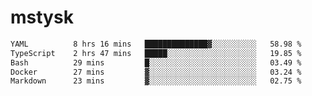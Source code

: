 # mstysk

<!--START_SECTION:waka-->

```txt
YAML          8 hrs 16 mins   ██████████████▓░░░░░░░░░░   58.98 %
TypeScript    2 hrs 47 mins   █████░░░░░░░░░░░░░░░░░░░░   19.85 %
Bash          29 mins         █░░░░░░░░░░░░░░░░░░░░░░░░   03.49 %
Docker        27 mins         ▓░░░░░░░░░░░░░░░░░░░░░░░░   03.24 %
Markdown      23 mins         ▓░░░░░░░░░░░░░░░░░░░░░░░░   02.75 %
```

<!--END_SECTION:waka-->
